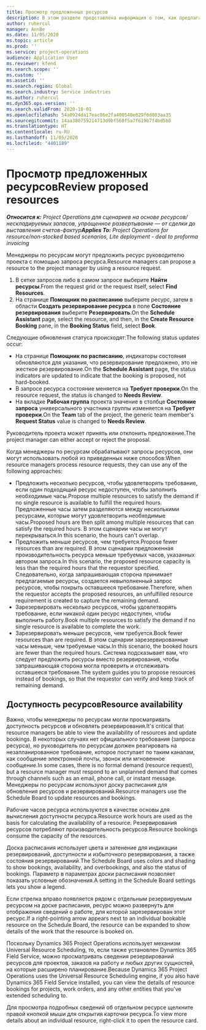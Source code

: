 ```yaml
---
title: Просмотр предложенных ресурсов
description: В этом разделе представлена информация о том, как предлагать ресурсы проекта.
author: ruhercul
manager: AnnBe
ms.date: 11/05/2020
ms.topic: article
ms.prod: ''
ms.service: project-operations
audience: Application User
ms.reviewer: kfend
ms.search.scope: ''
ms.custom: ''
ms.assetid: ''
ms.search.region: Global
ms.search.industry: Service industries
ms.author: ruhercul
ms.dyn365.ops.version: ''
ms.search.validFrom: 2020-10-01
ms.openlocfilehash: 54a0924da17eac86e2fa400540e629f6d803aa35
ms.sourcegitcommit: 14aa380759214713d9bf560f5a7f619b7f4bd5b8
ms.translationtype: HT
ms.contentlocale: ru-RU
ms.lasthandoff: 11/05/2020
ms.locfileid: "4401189"
---
```

# <a name="review-proposed-resources"></a><span data-ttu-id="5e123-103">Просмотр предложенных ресурсов</span><span class="sxs-lookup"><span data-stu-id="5e123-103">Review proposed resources</span></span>

<span data-ttu-id="5e123-104">_**Относится к:** Project Operations для сценариев на основе ресурсов/нескладируемых запасов, упрощенное развертывание — от сделки до выставления счетов-фактур_</span><span class="sxs-lookup"><span data-stu-id="5e123-104">_**Applies To:** Project Operations for resource/non-stocked based scenarios, Lite deployment - deal to proforma invoicing_</span></span>

<span data-ttu-id="5e123-105">Менеджеры по ресурсам могут предложить ресурс руководителю проекта с помощью запроса ресурса.</span><span class="sxs-lookup"><span data-stu-id="5e123-105">Resource managers can propose a resource to the project manager by using a resource request.</span></span>

1. <span data-ttu-id="5e123-106">В сетке запросов либо в самом запросе выберите **Найти ресурсы**.</span><span class="sxs-lookup"><span data-stu-id="5e123-106">From the request grid or the request itself, select **Find Resources**.</span></span>
2. <span data-ttu-id="5e123-107">На странице **Помощник по расписанию** выберите ресурс, затем в области **Создать резервирование ресурса** в поле **Состояние резервирования** выберите **Резервировать**.</span><span class="sxs-lookup"><span data-stu-id="5e123-107">On the **Schedule Assistant** page, select the resource, and then, in the **Create Resource Booking** pane, in the **Booking Status** field, select **Book**.</span></span>

<span data-ttu-id="5e123-108">Следующие обновления статуса происходят:</span><span class="sxs-lookup"><span data-stu-id="5e123-108">The following status updates occur:</span></span>

- <span data-ttu-id="5e123-109">На странице **Помощник по расписанию**, индикаторы состояния обновляются для указания, что резервирование предложено, это не жесткое резервирование.</span><span class="sxs-lookup"><span data-stu-id="5e123-109">On the **Schedule Assistant** page, the status indicators are updated to indicate that the booking is proposed, not hard-booked.</span></span>
- <span data-ttu-id="5e123-110">В запросе ресурса состояние меняется на **Требует проверки**.</span><span class="sxs-lookup"><span data-stu-id="5e123-110">On the resource request, the status is changed to **Needs Review**.</span></span>
- <span data-ttu-id="5e123-111">На вкладке **Рабочая группа** проекта значение в столбце **Состояние запроса** универсального участника группы изменяется на **Требует проверки**.</span><span class="sxs-lookup"><span data-stu-id="5e123-111">On the **Team** tab of the project, the generic team member's **Request Status** value is changed to **Needs Review**.</span></span>

<span data-ttu-id="5e123-112">Руководитель проекта может принять или отклонить предложение.</span><span class="sxs-lookup"><span data-stu-id="5e123-112">The project manager can either accept or reject the proposal.</span></span>

<span data-ttu-id="5e123-113">Когда менеджеры по ресурсам обрабатывают запросы ресурсов, они могут использовать любой из приведенных ниже способов:</span><span class="sxs-lookup"><span data-stu-id="5e123-113">When resource managers process resource requests, they can use any of the following approaches:</span></span>

- <span data-ttu-id="5e123-114">Предложить несколько ресурсов, чтобы удовлетворять требование, если один подходящий ресурс недоступен, чтобы заполнить необходимые часы.</span><span class="sxs-lookup"><span data-stu-id="5e123-114">Propose multiple resources to satisfy the demand if no single resource is available to fulfill the required hours.</span></span> <span data-ttu-id="5e123-115">Предложенные часы затем разделяются между несколькими ресурсами, которые могут удовлетворить необходимые часы.</span><span class="sxs-lookup"><span data-stu-id="5e123-115">Proposed hours are then split among multiple resources that can satisfy the required hours.</span></span> <span data-ttu-id="5e123-116">В этом сценарии часы не могут перекрываться.</span><span class="sxs-lookup"><span data-stu-id="5e123-116">In this scenario, the hours can't overlap.</span></span>
- <span data-ttu-id="5e123-117">Предложить меньше ресурсов, чем требуется.</span><span class="sxs-lookup"><span data-stu-id="5e123-117">Propose fewer resources than are required.</span></span> <span data-ttu-id="5e123-118">В этом сценарии предложенная производительность ресурса меньше требуемых часов, указанных автором запроса.</span><span class="sxs-lookup"><span data-stu-id="5e123-118">In this scenario, the proposed resource capacity is less than the required hours that the requestor specified.</span></span> <span data-ttu-id="5e123-119">Следовательно, когда запрашивающая сторона принимает предлагаемые ресурсы, создается невыполненный запрос ресурсов, чтобы покрыть оставшееся требование.</span><span class="sxs-lookup"><span data-stu-id="5e123-119">Therefore, when the requestor accepts the proposed resources, an unfulfilled resource requirement is created to capture the remaining demand.</span></span>
- <span data-ttu-id="5e123-120">Зарезервировать несколько ресурсов, чтобы удовлетворять требование, если никакой один ресурс недоступен, чтобы выполнить работу.</span><span class="sxs-lookup"><span data-stu-id="5e123-120">Book multiple resources to satisfy the demand if no single resource is available to complete the work.</span></span>
- <span data-ttu-id="5e123-121">Зарезервировать меньше ресурсов, чем требуется.</span><span class="sxs-lookup"><span data-stu-id="5e123-121">Book fewer resources than are required.</span></span> <span data-ttu-id="5e123-122">В этом сценарии зарезервированные часы меньше, чем требуемые часы.</span><span class="sxs-lookup"><span data-stu-id="5e123-122">In this scenario, the booked hours are fewer than the required hours.</span></span> <span data-ttu-id="5e123-123">Система подсказывает вам, что следует предложить ресурсы вместо резервирования, чтобы запрашивающая сторона могла проверить и отслеживать оставшееся требование.</span><span class="sxs-lookup"><span data-stu-id="5e123-123">The system guides you to propose resources instead of bookings, so that the requestor can verify and keep track of remaining demand.</span></span>

## <a name="resource-availability"></a><span data-ttu-id="5e123-124">Доступность ресурсов</span><span class="sxs-lookup"><span data-stu-id="5e123-124">Resource availability</span></span>

<span data-ttu-id="5e123-125">Важно, чтобы менеджеры по ресурсам могли просматривать доступность ресурсов и обновлять резервирования.</span><span class="sxs-lookup"><span data-stu-id="5e123-125">It's critical that resource managers be able to view the availability of resources and update bookings.</span></span> <span data-ttu-id="5e123-126">В некоторых случаях нет официального требования (запроса ресурса), но руководитель по ресурсам должен реагировать на незапланированное требование, которое поступает по таким каналам, как сообщение электронной почты, звонок или мгновенное сообщение.</span><span class="sxs-lookup"><span data-stu-id="5e123-126">In some cases, there is no formal demand (resource request), but a resource manager must respond to an unplanned demand that comes through channels such as an email, phone call, or instant message.</span></span> <span data-ttu-id="5e123-127">Менеджеры по ресурсам используют доску расписания для обновления ресурсов и резервирований.</span><span class="sxs-lookup"><span data-stu-id="5e123-127">Resource managers use the Schedule Board to update resources and bookings.</span></span>

<span data-ttu-id="5e123-128">Рабочие часов ресурса используются в качестве основы для вычисления доступности ресурса.</span><span class="sxs-lookup"><span data-stu-id="5e123-128">Resource work hours are used as the basis for calculating the availability of a resource.</span></span> <span data-ttu-id="5e123-129">Резервирования ресурсов потребляют производительность ресурсов.</span><span class="sxs-lookup"><span data-stu-id="5e123-129">Resource bookings consume the capacity of the resources.</span></span>

<span data-ttu-id="5e123-130">Доска расписания использует цвета и затенение для индикации резервирований, доступности и избыточного резервирования, а также состояния резервирований.</span><span class="sxs-lookup"><span data-stu-id="5e123-130">The Schedule Board uses colors and shading to show bookings, availability, and overbookings, and also the status of bookings.</span></span> <span data-ttu-id="5e123-131">Параметр в параметрах доски расписания позволяет показать условные обозначения.</span><span class="sxs-lookup"><span data-stu-id="5e123-131">A setting in the Schedule Board settings lets you show a legend.</span></span>

<span data-ttu-id="5e123-132">Если стрелка вправо появляется рядом с отдельным резервируемым ресурсом на доске расписания, ресурс можно развернуть для отображения сведений о работе, для которой зарезервирован этот ресурс.</span><span class="sxs-lookup"><span data-stu-id="5e123-132">If a right-pointing arrow appears next to an individual bookable resource on the Schedule Board, the resource can be expanded to show details of the work that the resource is booked on.</span></span>

<span data-ttu-id="5e123-133">Поскольку Dynamics 365 Project Operations использует механизм Universal Resource Scheduling, то, если также установлен Dynamics 365 Field Service, можно просматривать сведения резервирований ресурсов для проектов, заказов на работу и любых других сущностей, на которые расширено планирование.</span><span class="sxs-lookup"><span data-stu-id="5e123-133">Because Dynamics 365 Project Operations uses the Universal Resource Scheduling engine, if you also have Dynamics 365 Field Service installed, you can view the details of resource bookings for projects, work orders, and any other entities that you've extended scheduling to.</span></span>

<span data-ttu-id="5e123-134">Для просмотра подробных сведений об отдельном ресурсе щелкните правой кнопкой мыши для открытия карточки ресурса.</span><span class="sxs-lookup"><span data-stu-id="5e123-134">To view more details about an individual resource, right-click it to open the resource card.</span></span>

